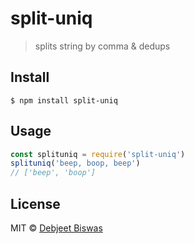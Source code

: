 # split-uniq

> splits string by comma & dedups

## Install

```
$ npm install split-uniq
```

## Usage

```js
const splituniq = require('split-uniq')
splituniq('beep, boop, beep')
// ['beep', 'boop']
```

## License

MIT © [Debjeet Biswas](http://github.com/detj)
